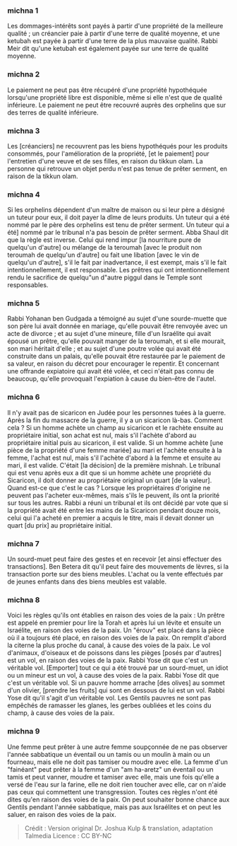 
### michna 1
Les dommages-intérêts sont payés à partir d'une propriété de la meilleure qualité ; un créancier paie à partir d'une terre de qualité moyenne, et une ketubah est payée à partir d'une terre de la plus mauvaise qualité. Rabbi Meir dit qu'une ketubah est également payée sur une terre de qualité moyenne.

### michna 2
Le paiement ne peut pas être récupéré d'une propriété hypothéquée lorsqu'une propriété libre est disponible, même si elle n'est que de qualité inférieure. Le paiement ne peut être recouvré auprès des orphelins que sur des terres de qualité inférieure.

### michna 3
Les [créanciers] ne recouvrent pas les biens hypothéqués pour les produits consommés, pour l'amélioration de la propriété, [et le paiement] pour l'entretien d'une veuve et de ses filles, en raison du tikkun olam. La personne qui retrouve un objet perdu n'est pas tenue de prêter serment, en raison de la tikkun olam.

### michna 4
Si les orphelins dépendent d'un maître de maison ou si leur père a désigné un tuteur pour eux, il doit payer la dîme de leurs produits. Un tuteur qui a été nommé par le père des orphelins est tenu de prêter serment.  Un tuteur qui a été] nommé par le tribunal n'a pas besoin de prêter serment. Abba Shaul dit que la règle est inverse. Celui qui rend impur [la nourriture pure de quelqu'un d'autre] ou mélange de la teroumah [avec le produit non teroumah de quelqu'un d'autre] ou fait une libation [avec le vin de quelqu'un d'autre], s'il le fait par inadvertance, il est exempt, mais s'il le fait intentionnellement, il est responsable. Les prêtres qui ont intentionnellement rendu le sacrifice de quelqu"un d"autre piggul dans le Temple sont responsables.

### michna 5
Rabbi Yohanan ben Gudgada a témoigné au sujet d'une sourde-muette que son père lui avait donnée en mariage, qu'elle pouvait être renvoyée avec un acte de divorce ; et au sujet d'une mineure, fille d'un Israélite qui avait épousé un prêtre, qu'elle pouvait manger de la teroumah, et si elle mourait, son mari héritait d'elle ; et au sujet d'une poutre volée qui avait été construite dans un palais, qu'elle pouvait être restaurée par le paiement de sa valeur, en raison du décret pour encourager le repentir. Et concernant une offrande expiatoire qui avait été volée, et ceci n'était pas connu de beaucoup, qu'elle provoquait l'expiation à cause du bien-être de l'autel.

### michna 6
Il n'y avait pas de sicaricon en Judée pour les personnes tuées à la guerre. Après la fin du massacre de la guerre, il y a un sicaricon là-bas. Comment cela ? Si un homme achète un champ au sicaricon et le rachète ensuite au propriétaire initial, son achat est nul, mais s'il l'achète d'abord au propriétaire initial puis au sicaricon, il est valide. Si un homme achète [une pièce de la propriété d'une femme mariée] au mari et l'achète ensuite à la femme, l'achat est nul, mais s'il l'achète d'abord à la femme et ensuite au mari, il est valide. C'était [la décision] de la première mishnah. Le tribunal qui est venu après eux a dit que si un homme achète une propriété du Sicaricon, il doit donner au propriétaire original un quart [de la valeur]. Quand est-ce que c'est le cas ? Lorsque les propriétaires d'origine ne peuvent pas l'acheter eux-mêmes, mais s'ils le peuvent, ils ont la priorité sur tous les autres. Rabbi a réuni un tribunal et ils ont décidé par vote que si la propriété avait été entre les mains de la Sicaricon pendant douze mois, celui qui l'a acheté en premier a acquis le titre, mais il devait donner un quart [du prix] au propriétaire initial.

### michna 7
Un sourd-muet peut faire des gestes et en recevoir [et ainsi effectuer des transactions]. Ben Betera dit qu'il peut faire des mouvements de lèvres, si la transaction porte sur des biens meubles. L'achat ou la vente effectués par de jeunes enfants dans des biens meubles est valable.

### michna 8
Voici les règles qu'ils ont établies en raison des voies de la paix : Un prêtre est appelé en premier pour lire la Torah et après lui un lévite et ensuite un Israélite, en raison des voies de la paix. Un "érouv" est placé dans la pièce où il a toujours été placé, en raison des voies de la paix. On remplit d'abord la citerne la plus proche du canal, à cause des voies de la paix. Le vol d'animaux, d'oiseaux et de poissons dans les pièges [posés par d'autres] est un vol, en raison des voies de la paix. Rabbi Yose dit que c'est un véritable vol. [Emporter] tout ce qui a été trouvé par un sourd-muet, un idiot ou un mineur est un vol, à cause des voies de la paix. Rabbi Yose dit que c'est un véritable vol. Si un pauvre homme arrache [des olives] au sommet d'un olivier, [prendre les fruits] qui sont en dessous de lui est un vol. Rabbi Yose dit qu'il s'agit d'un véritable vol. Les Gentils pauvres ne sont pas empêchés de ramasser les glanes, les gerbes oubliées et les coins du champ, à cause des voies de la paix.

### michna 9
Une femme peut prêter à une autre femme soupçonnée de ne pas observer l'année sabbatique un éventail ou un tamis ou un moulin à main ou un fourneau, mais elle ne doit pas tamiser ou moudre avec elle. La femme d'un "fainéant" peut prêter à la femme d'un "am ha-aretz" un éventail ou un tamis et peut vanner, moudre et tamiser avec elle, mais une fois qu'elle a versé de l'eau sur la farine, elle ne doit rien toucher avec elle, car on n'aide pas ceux qui commettent une transgression. Toutes ces règles n'ont été dites qu'en raison des voies de la paix. On peut souhaiter bonne chance aux Gentils pendant l'année sabbatique, mais pas aux Israélites et on peut les saluer, en raison des voies de la paix.

>Crédit : Version original Dr. Joshua Kulp & translation, adaptation Talmedia
>Licence : CC BY-NC